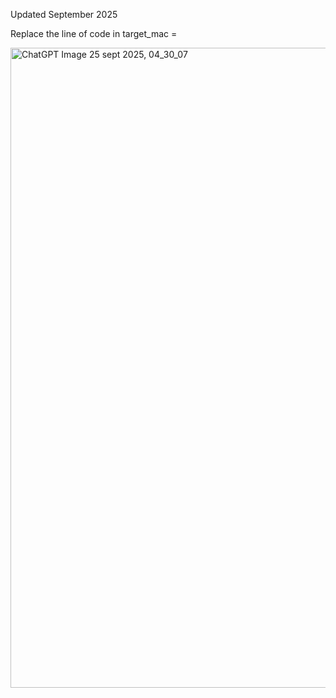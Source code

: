 Updated September 2025

Replace the line of code in target_mac =

<img width="1024" height="1024" alt="ChatGPT Image 25 sept  2025, 04_30_07" src="https://github.com/user-attachments/assets/42dbd2f1-9556-4eb2-9157-80ed5c186f50" />

